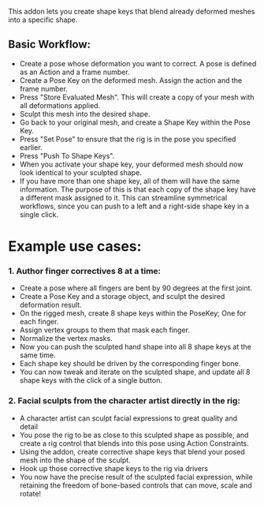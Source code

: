 
This addon lets you create shape keys that blend already deformed meshes into a specific shape.


## Basic Workflow:
- Create a pose whose deformation you want to correct. A pose is defined as an Action and a frame number.
- Create a Pose Key on the deformed mesh. Assign the action and the frame number.
- Press "Store Evaluated Mesh". This will create a copy of your mesh with all deformations applied.
- Sculpt this mesh into the desired shape.
- Go back to your original mesh, and create a Shape Key within the Pose Key.
- Press "Set Pose" to ensure that the rig is in the pose you specified earlier.
- Press "Push To Shape Keys".
- When you activate your shape key, your deformed mesh should now look identical to your sculpted shape.
- If you have more than one shape key, all of them will have the same information. 
The purpose of this is that each copy of the shape key have a different mask assigned to it.
This can streamline symmetrical workflows, since you can push to a left and a right-side shape key in a single click.

# Example use cases:
### 1. Author finger correctives 8 at a time:
- Create a pose where all fingers are bent by 90 degrees at the first joint.
- Create a Pose Key and a storage object, and sculpt the desired deformation result.
- On the rigged mesh, create 8 shape keys within the PoseKey; One for each finger.
- Assign vertex groups to them that mask each finger.
- Normalize the vertex masks.
- Now you can push the sculpted hand shape into all 8 shape keys at the same time.
- Each shape key should be driven by the corresponding finger bone.
- You can now tweak and iterate on the sculpted shape, and update all 8 shape keys
with the click of a single button.

### 2. Facial sculpts from the character artist directly in the rig:
- A character artist can sculpt facial expressions to great quality and detail
- You pose the rig to be as close to this sculpted shape as possible, and create
a rig control that blends into this pose using Action Constraints.
- Using the addon, create corrective shape keys that blend your posed mesh into 
the shape of the sculpt.
- Hook up those corrective shape keys to the rig via drivers
- You now have the precise result of the sculpted facial expression, while retaining
the freedom of bone-based controls that can move, scale and rotate!
